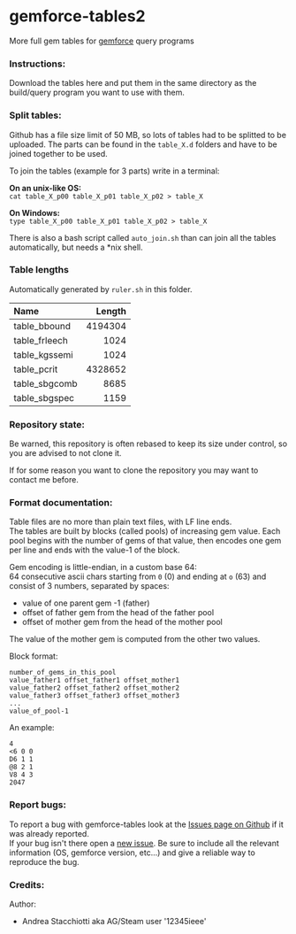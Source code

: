 gemforce-tables2
==========

More full gem tables for [gemforce](https://github.com/gemforce-team/gemforce) query programs


### Instructions:

Download the tables here and put them in the same directory as the build/query program you want to use with them.


### Split tables:

Github has a file size limit of 50 MB, so lots of tables had to be splitted to be uploaded.
The parts can be found in the `table_X.d` folders and have to be joined together to be used.

To join the tables (example for 3 parts) write in a terminal:

**On an unix-like OS:**  
`cat table_X_p00 table_X_p01 table_X_p02 > table_X`

**On Windows:**  
`type table_X_p00 table_X_p01 table_X_p02 > table_X`

There is also a bash script called `auto_join.sh` than can join all the tables automatically, but needs a *nix shell.


### Table lengths

Automatically generated by `ruler.sh` in this folder.

|Name		|Length	|
|:--------------|------:|
|table_bbound	|4194304	|
|table_frleech	|1024	|
|table_kgssemi	|1024	|
|table_pcrit	|4328652	|
|table_sbgcomb	|8685	|
|table_sbgspec	|1159	|


### Repository state:

Be warned, this repository is often rebased to keep its size under control,
so you are advised to not clone it.

If for some reason you want to clone the repository you may want to contact me before.


### Format documentation:

Table files are no more than plain text files, with LF line ends.  
The tables are built by blocks (called pools) of increasing gem value.
Each pool begins with the number of gems of that value, then encodes one gem per line
and ends with the value-1 of the block.

Gem encoding is little-endian, in a custom base 64:  
64 consecutive ascii chars starting from `0` (0) and ending at `o` (63)
and consist of 3 numbers, separated by spaces:

* value of one parent gem -1 (father)  
* offset of father gem from the head of the father pool  
* offset of mother gem from the head of the mother pool

The value of the mother gem is computed from the other two values.

Block format:

```
number_of_gems_in_this_pool
value_father1 offset_father1 offset_mother1
value_father2 offset_father2 offset_mother2
value_father3 offset_father3 offset_mother3
...
value_of_pool-1
```

An example:

```
4
<6 0 0
D6 1 1
@8 2 1
V8 4 3
2047
```


### Report bugs:

To report a bug with gemforce-tables look at the
[Issues page on Github](https://github.com/gemforce-team/gemforce-tables/issues) if it was already reported.  
If your bug isn't there open a [new issue](https://github.com/gemforce-team/gemforce-tables/issues/new).
Be sure to include all the relevant information (OS, gemforce version, etc...) and give a reliable way to reproduce the bug.


### Credits:

Author:

* Andrea Stacchiotti aka AG/Steam user '12345ieee'

